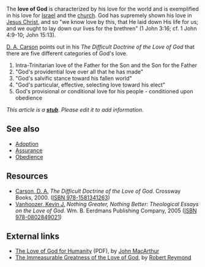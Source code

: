 The **love of God** is characterized by his love for the world and
is exemplified in his love for [Israel](Israel "Israel") and the
[church](Church "Church"). God has supremely shown his love in
[Jesus Christ](Jesus_Christ "Jesus Christ"), and so "we know love
by this, that He laid down His life for us; and we ought to lay
down our lives for the brethren" (1 John 3:16; cf. 1 John 4:9-10;
John 15:13).

[D. A. Carson](D._A._Carson "D. A. Carson") points out in his
*The Difficult Doctrine of the Love of God* that there are five
different categories of God's love.

1.  Intra-Trinitarian love of the Father for the Son and the Son
    for the Father
2.  "God's providential love over all that he has made"
3.  "God's salvific stance toward his fallen world"
4.  "God's particular, effective, selecting love toward his elect"
5.  God's provisional or conditional love for his people -
    conditioned upon obedience

*This article is a **[stub](http://www.theopedia.com/Category:Theopedia_stubs "Category:Theopedia stubs")**. Please edit it to add information.*
## See also

-   [Adoption](Adoption "Adoption")
-   [Assurance](Assurance "Assurance")
-   [Obedience](index.php?title=Obedience&action=edit&redlink=1 "Obedience (page does not exist)")

## Resources

-   [Carson, D. A.](D._A._Carson "D. A. Carson")
    *The Difficult Doctrine of the Love of God*. Crossway Books, 2000.
    ([ISBN 978-1581341263](http://www.theopedia.com/Special:BookSources/9781581341263))
-   [Vanhoozer, Kevin J.](Kevin_Vanhoozer "Kevin Vanhoozer")
    *Nothing Greater, Nothing Better: Theological Essays on the Love of God*.
    Wm. B. Eerdmans Publishing Company, 2005
    ([ISBN 978-0802849021](http://www.theopedia.com/Special:BookSources/9780802849021))

## External links

-   [The Love of God for Humanity](http://www.tms.edu/tmsj/tmsj7a.pdf)
    (PDF), by [John MacArthur](John_MacArthur "John MacArthur")
-   [The Immeasurable Greatness of the Love of God](http://www.knoxseminary.org/Prospective/Faculty/KnoxPulpit/rreymond_john316.html),
    by [Robert Reymond](Robert_Reymond "Robert Reymond")



